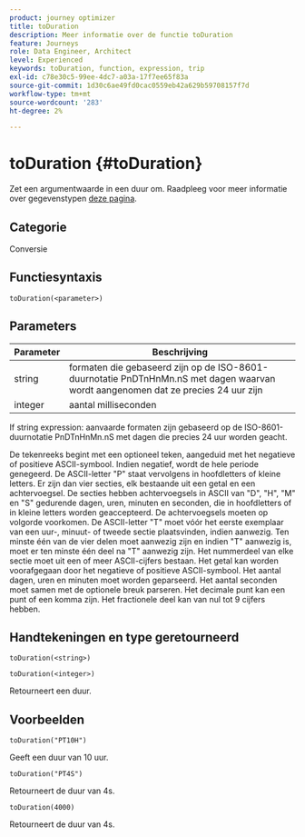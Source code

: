 ```yaml
---
product: journey optimizer
title: toDuration
description: Meer informatie over de functie toDuration
feature: Journeys
role: Data Engineer, Architect
level: Experienced
keywords: toDuration, function, expression, trip
exl-id: c78e30c5-99ee-4dc7-a03a-17f7ee65f83a
source-git-commit: 1d30c6ae49fd0cac0559eb42a629b59708157f7d
workflow-type: tm+mt
source-wordcount: '283'
ht-degree: 2%

---
```


# toDuration {#toDuration}

Zet een argumentwaarde in een duur om. Raadpleeg voor meer informatie over gegevenstypen [deze pagina](../expression/data-types.md).

## Categorie

Conversie

## Functiesyntaxis

`toDuration(<parameter>)`

## Parameters

| Parameter | Beschrijving |
|--- |--- |
| string | formaten die gebaseerd zijn op de ISO-8601-duurnotatie PnDTnHnMn.nS met dagen waarvan wordt aangenomen dat ze precies 24 uur zijn |
| integer | aantal milliseconden |

If string expression: aanvaarde formaten zijn gebaseerd op de ISO-8601-duurnotatie PnDTnHnMn.nS met dagen die precies 24 uur worden geacht.

De tekenreeks begint met een optioneel teken, aangeduid met het negatieve of positieve ASCII-symbool. Indien negatief, wordt de hele periode genegeerd. De ASCII-letter &quot;P&quot; staat vervolgens in hoofdletters of kleine letters. Er zijn dan vier secties, elk bestaande uit een getal en een achtervoegsel. De secties hebben achtervoegsels in ASCII van &quot;D&quot;, &quot;H&quot;, &quot;M&quot; en &quot;S&quot; gedurende dagen, uren, minuten en seconden, die in hoofdletters of in kleine letters worden geaccepteerd. De achtervoegsels moeten op volgorde voorkomen. De ASCII-letter &quot;T&quot; moet vóór het eerste exemplaar van een uur-, minuut- of tweede sectie plaatsvinden, indien aanwezig. Ten minste één van de vier delen moet aanwezig zijn en indien &quot;T&quot; aanwezig is, moet er ten minste één deel na &quot;T&quot; aanwezig zijn. Het nummerdeel van elke sectie moet uit een of meer ASCII-cijfers bestaan. Het getal kan worden voorafgegaan door het negatieve of positieve ASCII-symbool. Het aantal dagen, uren en minuten moet worden geparseerd. Het aantal seconden moet samen met de optionele breuk parseren. Het decimale punt kan een punt of een komma zijn. Het fractionele deel kan van nul tot 9 cijfers hebben.

## Handtekeningen en type geretourneerd

`toDuration(<string>)`

`toDuration(<integer>)`

Retourneert een duur.

## Voorbeelden

`toDuration("PT10H")`

Geeft een duur van 10 uur.

`toDuration("PT4S")`

Retourneert de duur van 4s.

`toDuration(4000)`

Retourneert de duur van 4s.
